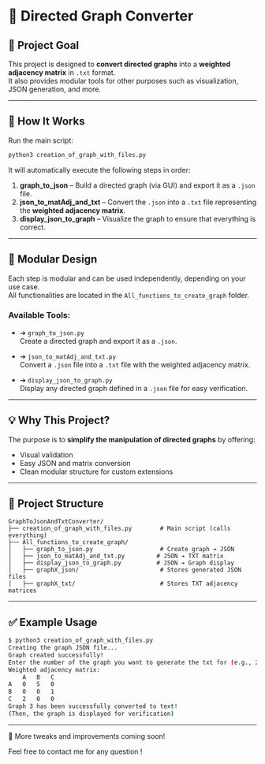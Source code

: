 # 🔁 Directed Graph Converter

## 🌟 Project Goal

This project is designed to **convert directed graphs** into a **weighted adjacency matrix** in `.txt` format.  
It also provides modular tools for other purposes such as visualization, JSON generation, and more.

---

## 🚀 How It Works

Run the main script:

```bash
python3 creation_of_graph_with_files.py
```

It will automatically execute the following steps in order:

1. **graph_to_json** – Build a directed graph (via GUI) and export it as a `.json` file.
2. **json_to_matAdj_and_txt** – Convert the `.json` into a `.txt` file representing the **weighted adjacency matrix**.
3. **display_json_to_graph** – Visualize the graph to ensure that everything is correct.

---

## 🔧 Modular Design

Each step is modular and can be used independently, depending on your use case.  
All functionalities are located in the `All_functions_to_create_graph` folder.

### Available Tools:

- ➔ `graph_to_json.py`  
  Create a directed graph and export it as a `.json`.

- ➔ `json_to_matAdj_and_txt.py`  
  Convert a `.json` file into a `.txt` file with the weighted adjacency matrix.

- ➔ `display_json_to_graph.py`  
  Display any directed graph defined in a `.json` file for easy verification.

---

## 💡 Why This Project?

The purpose is to **simplify the manipulation of directed graphs** by offering:
- Visual validation
- Easy JSON and matrix conversion
- Clean modular structure for custom extensions

---

## 📁 Project Structure

```
GraphToJsonAndTxtConverter/
├── creation_of_graph_with_files.py        # Main script (calls everything)
├── All_functions_to_create_graph/
│   ├── graph_to_json.py                   # Create graph ➔ JSON
│   ├── json_to_matAdj_and_txt.py         # JSON ➔ TXT matrix
│   ├── display_json_to_graph.py          # JSON ➔ Graph display
│   ├── graphX_json/                       # Stores generated JSON files
│   ├── graphX_txt/                        # Stores TXT adjacency matrices
```

---

## ✅ Example Usage

```bash
$ python3 creation_of_graph_with_files.py
Creating the graph JSON file...
Graph created successfully!
Enter the number of the graph you want to generate the txt for (e.g., 2 for graph2.json): 3
Weighted adjacency matrix:
    A   B   C
A   0   5   0
B   0   0   1
C   2   0   0
Graph 3 has been successfully converted to text!
(Then, the graph is displayed for verification)
```

---
🚧 More tweaks and improvements coming soon!

Feel free to contact me for any question !



